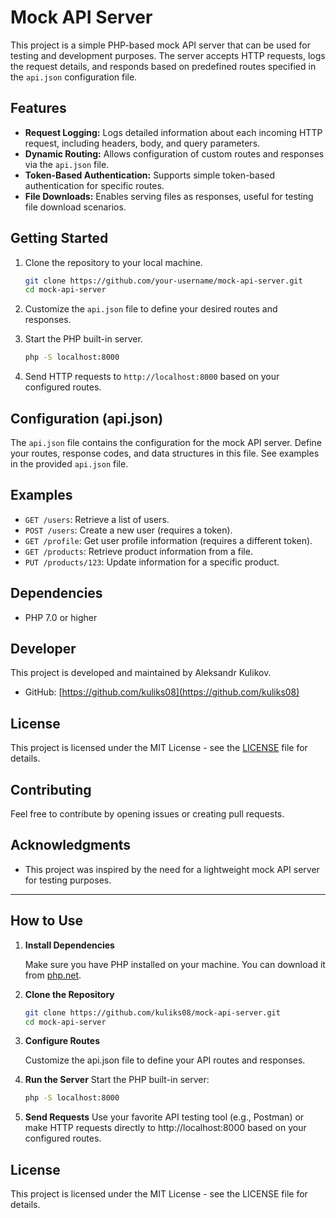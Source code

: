 # Mock API Server

This project is a simple PHP-based mock API server that can be used for testing and development purposes. The server accepts HTTP requests, logs the request details, and responds based on predefined routes specified in the `api.json` configuration file.

## Features

- **Request Logging:** Logs detailed information about each incoming HTTP request, including headers, body, and query parameters.
- **Dynamic Routing:** Allows configuration of custom routes and responses via the `api.json` file.
- **Token-Based Authentication:** Supports simple token-based authentication for specific routes.
- **File Downloads:** Enables serving files as responses, useful for testing file download scenarios.

## Getting Started

1. Clone the repository to your local machine.

    ```bash
    git clone https://github.com/your-username/mock-api-server.git
    cd mock-api-server
    ```

2. Customize the `api.json` file to define your desired routes and responses.

3. Start the PHP built-in server.

    ```bash
    php -S localhost:8000
    ```

4. Send HTTP requests to `http://localhost:8000` based on your configured routes.

## Configuration (api.json)

The `api.json` file contains the configuration for the mock API server. Define your routes, response codes, and data structures in this file. See examples in the provided `api.json` file.

## Examples

- `GET /users`: Retrieve a list of users.
- `POST /users`: Create a new user (requires a token).
- `GET /profile`: Get user profile information (requires a different token).
- `GET /products`: Retrieve product information from a file.
- `PUT /products/123`: Update information for a specific product.

## Dependencies

- PHP 7.0 or higher

## Developer

This project is developed and maintained by Aleksandr Kulikov.

- GitHub: [https://github.com/kuliks08](https://github.com/kuliks08)

## License

This project is licensed under the MIT License - see the [LICENSE](LICENSE) file for details.

## Contributing

Feel free to contribute by opening issues or creating pull requests.

## Acknowledgments

- This project was inspired by the need for a lightweight mock API server for testing purposes.

---

## How to Use

1. **Install Dependencies**

   Make sure you have PHP installed on your machine. You can download it from [php.net](https://www.php.net/downloads.php).

2. **Clone the Repository**

   ```bash
   git clone https://github.com/kuliks08/mock-api-server.git
   cd mock-api-server
3. **Configure Routes**

    Customize the api.json file to define your API routes and responses.
4. **Run the Server**
   Start the PHP built-in server:
    ```bash
   php -S localhost:8000
5. **Send Requests**
   Use your favorite API testing tool (e.g., Postman) or make HTTP requests directly to http://localhost:8000 based on your configured routes.
## License
This project is licensed under the MIT License - see the LICENSE file for details.